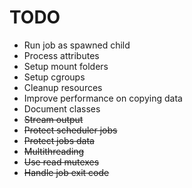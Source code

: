 # TODO

* Run job as spawned child
* Process attributes
* Setup mount folders
* Setup cgroups
* Cleanup resources
* Improve performance on copying data
* Document classes
* ~~Stream output~~
* ~~Protect scheduler jobs~~
* ~~Protect jobs data~~
* ~~Multithreading~~
* ~~Use read mutexes~~
* ~~Handle job exit code~~

